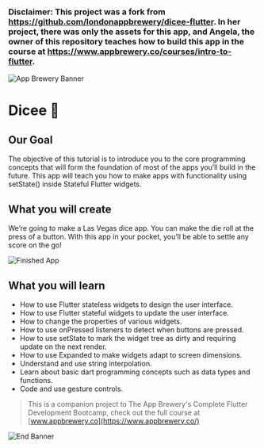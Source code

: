### Disclaimer: This project was a fork from https://github.com/londonappbrewery/dicee-flutter. In her project, there was only the assets for this app, and Angela, the owner of this repository teaches how to build this app in the course at https://www.appbrewery.co/courses/intro-to-flutter.

![App Brewery Banner](https://github.com/londonappbrewery/Images/blob/master/AppBreweryBanner.png)


# Dicee 🎲

## Our Goal

The objective of this tutorial is to introduce you to the core programming concepts that will form the foundation of most of the apps you’ll build in the future. This app will teach you how to make apps with functionality using setState() inside Stateful Flutter widgets.


## What you will create

We’re going to make a Las Vegas dice app. You can make the die roll at the press of a button. With this app in your pocket, you’ll be able to settle any score on the go!

![Finished App](https://github.com/londonappbrewery/Images/blob/master/dicee-demo.gif)

## What you will learn

- How to use Flutter stateless widgets to design the user interface.
- How to use Flutter stateful widgets to update the user interface.
- How to change the properties of various widgets.
- How to use onPressed listeners to detect when buttons are pressed.
- How to use setState to mark the widget tree as dirty and requiring update on the next render.
- How to use Expanded to make widgets adapt to screen dimensions.
- Understand and use string interpolation.
- Learn about basic dart programming concepts such as data types and functions.
- Code and use gesture controls.

>This is a companion project to The App Brewery's Complete Flutter Development Bootcamp, check out the full course at [www.appbrewery.co](https://www.appbrewery.co/)

![End Banner](https://github.com/londonappbrewery/Images/blob/master/readme-end-banner.png)

